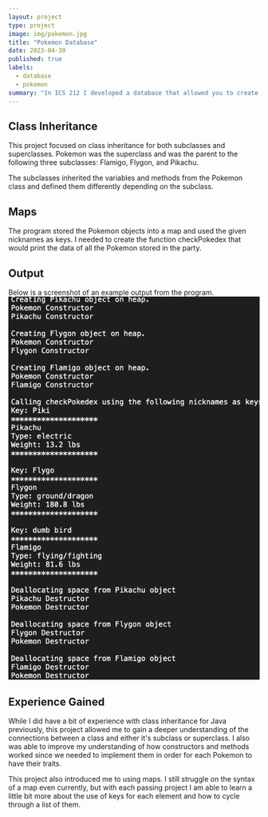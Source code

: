 ```yaml
---
layout: project
type: project
image: img/pokemon.jpg
title: "Pokemon Database"
date: 2023-04-30
published: true
labels:
  - database
  - pokemon
summary: "In ICS 212 I developed a database that allowed you to create a Pokemon object, give it a nickname and then add it to your party."
---
```


## Class Inheritance
This project focused on class inheritance for both subclasses and superclasses. Pokemon was the superclass and was the parent to the following three subclasses: Flamigo, Flygon, and Pikachu.

The subclasses inherited the variables and methods from the Pokemon class and defined them differently depending on the subclass.

## Maps
The program stored the Pokemon objects into a map and used the given nicknames as keys. I needed to create the function checkPokedex that would print the data of all the Pokemon stored in the party.

## Output
Below is a screenshot of an example output from the program.
<img class="img-fluid" src="../img/pokemondatabase.png">

## Experience Gained
While I did have a bit of experience with class inheritance for Java previously, this project allowed me to gain a deeper understanding of the connections between a class and either it's subclass or superclass. I also was able to improve my understanding of how constructors and methods worked since we needed to implement them in order for each Pokemon to have their traits.

This project also introduced me to using maps. I still struggle on the syntax of a map even currently, but with each passing project I am able to learn a little bit more about the use of keys for each element and how to cycle through a list of them.

